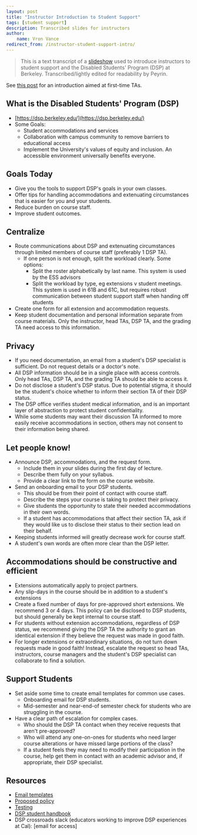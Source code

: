 ```yaml
---
layout: post
title: "Instructor Introduction to Student Support"
tags: [student support]
description: Transcribed slides for instructors
author:
    name: Vron Vance
redirect_from: /instructor-student-support-intro/
---
```


> This is a text transcript of a [slideshow](https://docs.google.com/presentation/d/1NNswKFPFS0M0_NT3xpdmBy1pVtSVpkalW3A1n4W0Bpg) used to introduce instructors to student support and the Disabled Students' Program (DSP) at Berkeley. Transcribed/lightly edited for readability by Peyrin.

See [this post](/first-time-ta-student-support-intro) for an introduction aimed at first-time TAs.

## What is the Disabled Students' Program (DSP)

- [https://dsp.berkeley.edu/](https://dsp.berkeley.edu/)
- Some Goals:
  - Student accommodations and services
  - Collaboration with campus community to remove barriers to educational access
  - Implement the University's values of equity and inclusion. An accessible environment universally benefits everyone.


## Goals Today

- Give you the tools to support DSP's goals in your own classes.
- Offer tips for handling accommodations and extenuating circumstances that is easier for you and your students.
- Reduce burden on course staff.
- Improve student outcomes.


## Centralize

- Route communications about DSP and extenuating circumstances through limited members of course staff (preferably 1 DSP TA).
  - If one person is not enough, split the workload clearly. Some options:
    - Split the roster alphabetically by last name. This system is used by the ESS advisors
    - Split the workload by type, eg extensions v student meetings. This system is used in 61B and 61C, but requires robust communication between student support staff when handing off students
- Create one form for all extension and accommodation requests.
- Keep student documentation and personal information separate from course materials. Only the instructor, head TAs, DSP TA, and the grading TA need access to this information. 


## Privacy

- If you need documentation, an email from a student's DSP specialist is sufficient. Do not request details or a doctor's note. 
- All DSP information should be in a single place with access controls. Only head TAs, DSP TA, and the grading TA should be able to access it.
- Do not disclose a student's DSP status. Due to potential stigma, it should be the student's choice whether to inform their section TA of their DSP status.
- The DSP office verifies student medical information, and is an important layer of abstraction to protect student confidentiality.
- While some students may want their discussion TA informed to more easily receive accommodations in section, others may not consent to their information being shared. 


## Let people know!

- Announce DSP, accommodations, and the request form.
  - Include them in your slides during the first day of lecture.
  - Describe them fully on your syllabus.
  - Provide a clear link to the form on the course website.
- Send an onboarding email to your DSP students.
  - This should be from their point of contact with course staff.
  - Describe the steps your course is taking to protect their privacy.
  - Give students the opportunity to state their needed accommodations in their own words.
  - If a student has accommodations that affect their section TA, ask if they would like us to disclose their status to their section lead on their behalf.
- Keeping students informed will greatly decrease work for course staff.
- A student's own words are often more clear than the DSP letter.


## Accommodations should be constructive and efficient

- Extensions automatically apply to project partners.
- Any slip-days in the course should be in addition to a student's extensions
- Create a fixed number of days for pre-approved short extensions. We recommend 3 or 4 days. This policy can be disclosed to DSP students, but should generally be kept internal to course staff.
- For students without extension accommodations, regardless of DSP status, we recommend giving the DSP TA the authority to grant an identical extension if they believe the request was made in good faith.
- For longer extensions or extraordinary situations, do not turn down requests made in good faith! Instead, escalate the request so head TAs, instructors, course managers and the student's DSP specialist can collaborate to find a solution.


## Support Students

- Set aside some time to create email templates for common use cases.
  - Onboarding email for DSP students.
  - Mid-semester and near-end-of semester check for students who are struggling in the course.
- Have a clear path of escalation for complex cases.
  - Who should the DSP TA contact when they receive requests that aren't pre-approved?
  - Who will attend any one-on-ones for students who need larger course alterations or have missed large portions of the class?
  - If a student feels they may need to modify their participation in the course, help get them in contact with an academic advisor and, if appropriate, their DSP specialist.


## Resources

- [Email templates](https://docs.google.com/document/d/1frkjlDn8x1U9ey0AK-bcQUkc_I0lgQAEmDHtFFr5Mto) 
- [Proposed policy](https://docs.google.com/document/d/18NBHwRaClsXc17mdzVd2x-kZkFldyuLlnd01lfUQxrg)
- [Testing](https://docs.google.com/document/d/1T4tIrbmADUhae25eRUelvDT378ZZbi0zr5R9VySghOo)
- [DSP student handbook](https://docs.google.com/document/d/1u8s5lgsCT-j19OUCAPiMEZBjCk566UyiZ19awtQIQYY)
- DSP crossroads slack (educators working to improve DSP experiences at Cal): [email for access]
